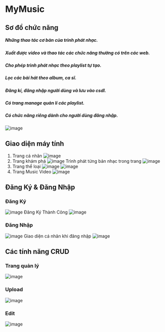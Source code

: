 # MyMusic

## Sơ đồ chức năng
##### Những thao tác cơ bản của trình phát nhạc. 
##### Xuất được video và thao tác các chức năng thường có trên các web.
##### Cho phép trình phát nhạc theo playlist tự tạo. 
##### Lọc các bài hát theo album, ca sĩ. 
##### Đăng kí, đăng nhập người dùng và lưu vào csdl. 
##### Có trang manage quản lí các playlist.
##### Có chức năng riêng dành cho người dùng đăng nhập.
![image](https://user-images.githubusercontent.com/91186202/175767217-0f4bde27-1489-4bc2-9b3e-e155b9e5bd7c.png)
## Giao diện máy tính 
1. Trang cá nhân
![image](https://user-images.githubusercontent.com/91186202/175766896-f7006443-eaba-4756-8ec5-67f501b71bb0.png)
2. Trang khám phá
![image](https://user-images.githubusercontent.com/91186202/175766915-522598d4-e169-4082-b457-d91b90e4066e.png)
Trình phát từng bản nhạc trong trang
![image](https://user-images.githubusercontent.com/91186202/175766943-be06d096-ddde-46a5-936d-7eabb3d9713d.png)
3. Trang thể loại
![image](https://user-images.githubusercontent.com/91186202/175766951-fdd43639-f7a9-4b09-94b2-217d00e98df0.png)
![image](https://user-images.githubusercontent.com/91186202/175766956-3cd09a50-3c78-4fad-9440-06b235de8033.png)
4. Trang Music Video
![image](https://user-images.githubusercontent.com/91186202/175766967-24d648fd-52aa-4990-bb0f-408bf8f7c4bf.png)
## Đăng Ký & Đăng Nhập
### Đăng Ký
![image](https://user-images.githubusercontent.com/91186202/175767000-cf060a69-02b4-4581-bd37-88e81825ef0d.png)
Đăng Ký Thành Công
![image](https://user-images.githubusercontent.com/91186202/175767020-cf59297f-619b-4091-ba31-03907ed6ea1b.png)
### Đăng Nhập
![image](https://user-images.githubusercontent.com/91186202/175767030-685d3faa-d0e9-411b-b78d-71c533ae0769.png)
Giao diện cá nhân khi đăng nhập
![image](https://user-images.githubusercontent.com/91186202/175767042-2391cf97-f28a-4fe6-a98c-17b79c927dc7.png)
## Các tính năng CRUD
### Trang quản lý
![image](https://user-images.githubusercontent.com/91186202/175767071-20e8b5d0-d6a1-468e-95bb-a743af8a199d.png)
### Upload
![image](https://user-images.githubusercontent.com/91186202/175767079-5971fe75-f926-43ea-9783-938decdf9960.png)
### Edit
![image](https://user-images.githubusercontent.com/91186202/175767087-7fec203c-4649-46b7-a908-8dc16251fa7d.png)


